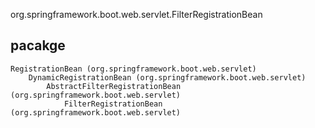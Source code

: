 org.springframework.boot.web.servlet.FilterRegistrationBean
## pacakge
```
RegistrationBean (org.springframework.boot.web.servlet)
    DynamicRegistrationBean (org.springframework.boot.web.servlet)
        AbstractFilterRegistrationBean (org.springframework.boot.web.servlet)
            FilterRegistrationBean (org.springframework.boot.web.servlet)
```